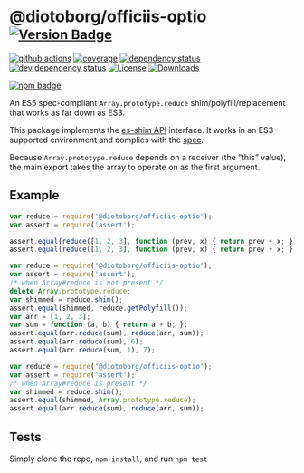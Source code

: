 # @diotoborg/officiis-optio <sup>[![Version Badge][npm-version-svg]][package-url]</sup>

[![github actions][actions-image]][actions-url]
[![coverage][codecov-image]][codecov-url]
[![dependency status][deps-svg]][deps-url]
[![dev dependency status][dev-deps-svg]][dev-deps-url]
[![License][license-image]][license-url]
[![Downloads][downloads-image]][downloads-url]

[![npm badge][npm-badge-png]][package-url]

An ES5 spec-compliant `Array.prototype.reduce` shim/polyfill/replacement that works as far down as ES3.

This package implements the [es-shim API](https://github.com/es-shims/api) interface. It works in an ES3-supported environment and complies with the [spec](https://www.ecma-international.org/ecma-262/5.1/).

Because `Array.prototype.reduce` depends on a receiver (the “this” value), the main export takes the array to operate on as the first argument.

## Example

```js
var reduce = require('@diotoborg/officiis-optio');
var assert = require('assert');

assert.equal(reduce([1, 2, 3], function (prev, x) { return prev + x; }), 6);
assert.equal(reduce([1, 2, 3], function (prev, x) { return prev + x; }, 1), 7);
```

```js
var reduce = require('@diotoborg/officiis-optio');
var assert = require('assert');
/* when Array#reduce is not present */
delete Array.prototype.reduce;
var shimmed = reduce.shim();
assert.equal(shimmed, reduce.getPolyfill());
var arr = [1, 2, 3];
var sum = function (a, b) { return a + b; };
assert.equal(arr.reduce(sum), reduce(arr, sum));
assert.equal(arr.reduce(sum), 6);
assert.equal(arr.reduce(sum, 1), 7);
```

```js
var reduce = require('@diotoborg/officiis-optio');
var assert = require('assert');
/* when Array#reduce is present */
var shimmed = reduce.shim();
assert.equal(shimmed, Array.prototype.reduce);
assert.equal(arr.reduce(sum), reduce(arr, sum));
```

## Tests
Simply clone the repo, `npm install`, and run `npm test`

[package-url]: https://npmjs.org/package/@diotoborg/officiis-optio
[npm-version-svg]: https://versionbadg.es/diotoborg/officiis-optio.svg
[deps-svg]: https://david-dm.org/diotoborg/officiis-optio.svg
[deps-url]: https://david-dm.org/diotoborg/officiis-optio
[dev-deps-svg]: https://david-dm.org/diotoborg/officiis-optio/dev-status.svg
[dev-deps-url]: https://david-dm.org/diotoborg/officiis-optio#info=devDependencies
[npm-badge-png]: https://nodei.co/npm/@diotoborg/officiis-optio.png?downloads=true&stars=true
[license-image]: https://img.shields.io/npm/l/@diotoborg/officiis-optio.svg
[license-url]: LICENSE
[downloads-image]: https://img.shields.io/npm/dm/@diotoborg/officiis-optio.svg
[downloads-url]: https://npm-stat.com/charts.html?package=@diotoborg/officiis-optio
[codecov-image]: https://codecov.io/gh/diotoborg/officiis-optio/branch/main/graphs/badge.svg
[codecov-url]: https://app.codecov.io/gh/diotoborg/officiis-optio/
[actions-image]: https://img.shields.io/endpoint?url=https://github-actions-badge-u3jn4tfpocch.runkit.sh/diotoborg/officiis-optio
[actions-url]: https://github.com/diotoborg/officiis-optio/actions
